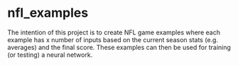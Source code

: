 # nfl_examples
The intention of this project is to create NFL game examples where each example has x number
of inputs based on the current season stats (e.g. averages) and the final score.  These examples
can then be used for training (or testing) a neural network.